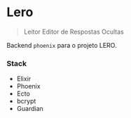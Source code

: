 # Lero

> Leitor Editor de Respostas Ocultas

Backend `phoenix` para o projeto LERO.

### Stack

 - Elixir
 - Phoenix
 - Ecto
 - bcrypt
 - Guardian
